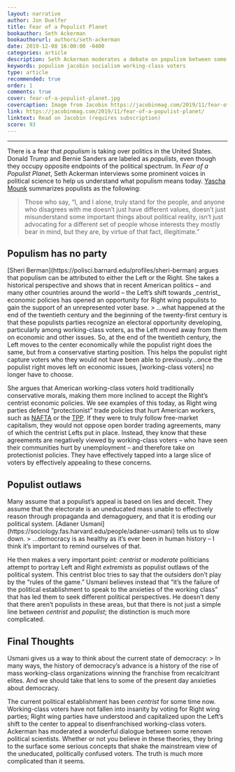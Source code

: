 ```yaml
---
layout: narrative
author: Jon Duelfer
title: Fear of a Populist Planet
bookauthor: Seth Ackerman
bookauthorurl: authors/seth-ackerman
date: 2019-12-08 16:00:00 -0400
categories: article
description: Seth Ackerman moderates a debate on populism between some prominent political scientists. They discuss how the Left's shift towards centrist economic policies has opened up an opportunity for Right wing parties to appeal to working-class voters.
keywords: populism jacobin socialism working-class voters
type: article
recommended: true
order: 1
comments: true
cover: fear-of-a-populist-planet.jpg
covercaption: Image from Jacobin https://jacobinmag.com/2019/11/fear-of-a-populist-planet/
link: https://jacobinmag.com/2019/11/fear-of-a-populist-planet/
linktext: Read on Jacobin (requires subscription)
score: 93
---
```

<hr/>

There is a fear that _populism_ is taking over politics in the United States. Donald Trump and Bernie Sanders are labeled as _populists_, even though they occupy opposite endpoints of the political spectrum. In _Fear of a Populist Planet_, Seth Ackerman interviews some prominent voices in political science to help us understand what populism means today. [Yascha Mounk](https://www.yaschamounk.com/) summarizes populists as the following:
> Those who say, “I, and I alone, truly stand for the people, and anyone who disagrees with me doesn’t just have different values, doesn’t just misunderstand some important things about political reality, isn’t just advocating for a different set of people whose interests they mostly bear in mind, but they are, by virtue of that fact, illegitimate.”

<h2><strong>Populism has no party</strong></h2>
[Sheri Berman](https://polisci.barnard.edu/profiles/sheri-berman) argues that populism can be attributed to either the Left or the Right. She takes a historical perspective and shows that in recent American politics – and many other countries around the world – the Left’s shift towards _centrist_ economic policies has opened an opportunity for Right wing populists to gain the support of an unrepresented voter base.
> ...what happened at the end of the twentieth century and the beginning of the twenty-first century is that these populists parties recognize an electoral opportunity developing, particularly among working-class voters, as the Left moved away from them on economic and other issues. So, at the end of the twentieth century, the Left moves to the center economically while the populist right does the same, but from a conservative starting position. This helps the populist right capture voters who they would not have been able to previously...once the populist right moves left on economic issues, [working-class voters] no longer have to choose.

She argues that American working-class voters hold traditionally conservative morals, making them more inclined to accept the Right’s centrist economic policies. We see examples of this today, as Right wing parties defend “protectionist” trade policies that hurt American workers, such as [NAFTA](https://en.wikipedia.org/wiki/North_American_Free_Trade_Agreement) or the [TPP](https://en.wikipedia.org/wiki/Trans-Pacific_Partnership). If they were to truly follow free-market capitalism, they would not oppose open border trading agreements, many of which the centrist Lefts put in place. Instead, they know that these agreements are negatively viewed by working-class voters – who have seen their communities hurt by unemployment – and therefore take on protectionist policies. They have effectively tapped into a large slice of voters by effectively appealing to these concerns.

<h2><strong>Populist outlaws</strong></h2>
Many assume that a populist’s appeal is based on lies and deceit. They assume that the electorate is an uneducated mass unable to effectively reason through propaganda and demagoguery, and that it is eroding our political system. [Adaner Usmani](https://sociology.fas.harvard.edu/people/adaner-usmani) tells us to slow down.
> ...democracy is as healthy as it’s ever been in human history – I think it’s important to remind ourselves of that.

He then makes a very important point: _centrist_ or _moderate_ politicians attempt to portray Left and Right _extremists_ as populist outlaws of the political system. This centrist bloc tries to say that the outsiders don’t play by the “rules of the game.” Usmani believes instead that “it’s the failure of the political establishment to speak to the anxieties of the working class” that has led them to seek different political perspectives. He doesn’t deny that there aren’t populists in these areas, but that there is not just a simple line between _centrist_ and _populist_; the distinction is much more complicated.

<h2><strong>Final Thoughts</strong></h2>
Usmani gives us a way to think about the current state of democracy:
> In many ways, the history of democracy’s advance is a history of the rise of mass working-class organizations winning the franchise from recalcitrant elites. And we should take that lens to some of the present day anxieties about democracy.

The current political establishment has been _centrist_ for some time now. Working-class voters have not fallen into insanity by voting for Right wing parties; Right wing parties have understood and capitalized upon the Left’s shift to the center to appeal to disenfranchised working-class voters. Ackerman has moderated a wonderful dialogue between some renown political scientists. Whether or not you believe in these theories, they bring to the surface some serious concepts that shake the mainstream view of the uneducated, politically confused voters. The truth is much more complicated than it seems.